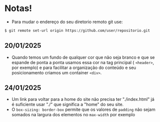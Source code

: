 # Notas!
* Para mudar o endereço do seu diretorio remoto git use:  
```bash
$ git remote set-url origin https://github.com/user/repositorio.git
```

## 20/01/2025
* Quando temos um fundo de qualquer cor que não seja branco e que se espande de ponta a ponta usamos essa cor na tag principal ( `<header>`, por exemplo) e para facilitar a organização do conteúdo e seu posicionamento criamos um container `<div>`.

## 24/01/2025
* Um link para voltar para a home do site não precisa ter "./index.html" já é suficiente usar "./" que significa a "home" do seu site.  
* O `box-sizing: border-box` permite que os valores de `padding` não sejam somados na largura dos elementos no `max-width` por exemplo